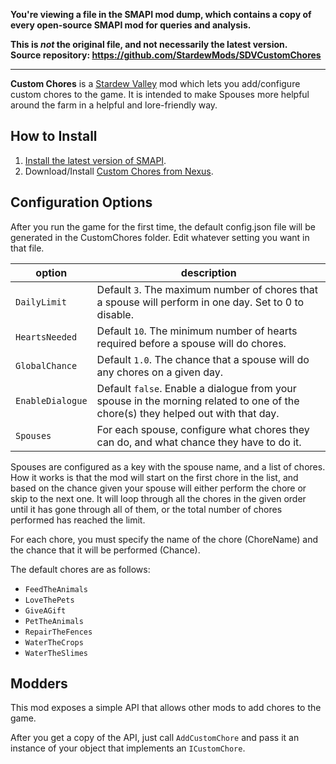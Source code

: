 **You're viewing a file in the SMAPI mod dump, which contains a copy of every open-source SMAPI mod
for queries and analysis.**

**This is _not_ the original file, and not necessarily the latest version.**  
**Source repository: https://github.com/StardewMods/SDVCustomChores**

----

**Custom Chores** is a [Stardew Valley](https://www.stardewvalley.net/) mod which lets you
add/configure custom chores to the game. It is intended to make Spouses more helpful around
the farm in a helpful and lore-friendly way.

## How to Install
1. [Install the latest version of SMAPI](https://smapi.io/).
2. Download/Install [Custom Chores from Nexus](https://www.nexusmods.com/stardewvalley/mods/5175).

## Configuration Options
After you run the game for the first time, the default config.json file will be generated in the CustomChores folder.
Edit whatever setting you want in that file.

option           | description
---------------- | --------------
`DailyLimit`     | Default `3`. The maximum number of chores that a spouse will perform in one day. Set to 0 to disable.
`HeartsNeeded`   | Default `10`. The minimum number of hearts required before a spouse will do chores.
`GlobalChance`   | Default `1.0`. The chance that a spouse will do any chores on a given day.
`EnableDialogue` | Default `false`. Enable a dialogue from your spouse in the morning related to one of the chore(s) they helped out with that day.
`Spouses`        | For each spouse, configure what chores they can do, and what chance they have to do it.

Spouses are configured as a key with the spouse name, and a list of chores.
How it works is that the mod will start on the first chore in the list, and based on the chance given your spouse will either perform the chore or skip to the next one.
It will loop through all the chores in the given order until it has gone through all of them, or the total number of chores performed has reached the limit.

For each chore, you must specify the name of the chore (ChoreName) and the chance that it will be performed (Chance).

The default chores are as follows:

* `FeedTheAnimals`
* `LoveThePets`
* `GiveAGift`
* `PetTheAnimals`
* `RepairTheFences`
* `WaterTheCrops`
* `WaterTheSlimes`

## Modders
This mod exposes a simple API that allows other mods to add chores to the game.

After you get a copy of the API, just call `AddCustomChore` and pass it an instance of your object that implements an `ICustomChore`.